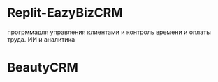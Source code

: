 # Replit-EazyBizCRM
прогрммадля управления клиентами и контроль времени и оплаты труда. ИИ и аналитика
# BeautyCRM
